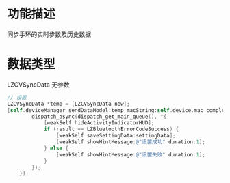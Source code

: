 <a name="739DD"></a>
# 功能描述
同步手环的实时步数及历史数据

<a name="Vllul"></a>
# 数据类型
LZCVSyncData 无参数 

```objectivec
// 设置
LZCVSyncData *temp = [LZCVSyncData new];
[self.deviceManager sendDataModel:temp macString:self.device.mac completion:^(LZBluetoothErrorCode result, id resp) {
        dispatch_async(dispatch_get_main_queue(), ^{
            [weakSelf hideActivityIndicatorHUD];
            if (result == LZBluetoothErrorCodeSuccess) {
                [weakSelf saveSettingData:settingData];
                [weakSelf showHintMessage:@"设置成功" duration:1];
            } else {
                [weakSelf showHintMessage:@"设置失败" duration:1];
            }
        });
    }];




```

